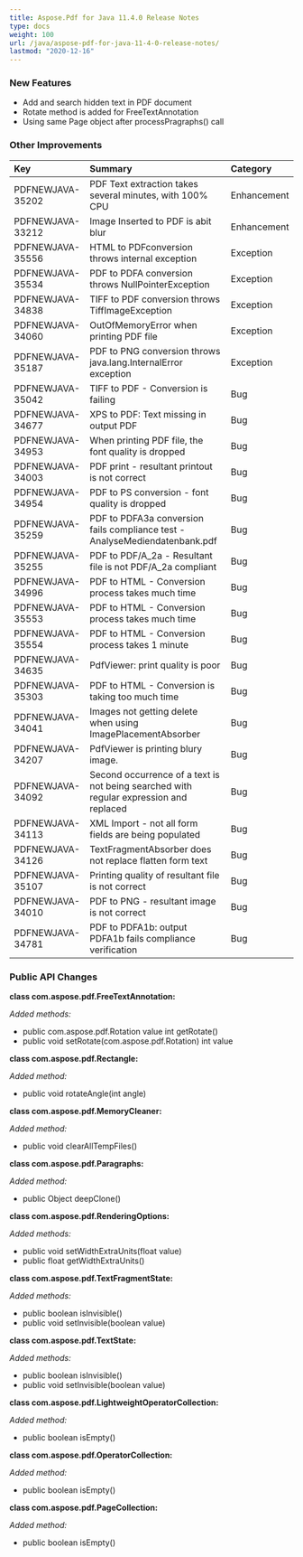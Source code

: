 ```yaml
---
title: Aspose.Pdf for Java 11.4.0 Release Notes
type: docs
weight: 100
url: /java/aspose-pdf-for-java-11-4-0-release-notes/
lastmod: "2020-12-16"
---
```


### **New Features**
- Add and search hidden text in PDF document
- Rotate method is added for FreeTextAnnotation
- Using same Page object after processPragraphs() call
### **Other Improvements**

|**Key** |**Summary** |**Category** |
| :- | :- | :- |
|PDFNEWJAVA-35202 |PDF Text extraction takes several minutes, with 100% CPU |Enhancement |
|PDFNEWJAVA-33212 |Image Inserted to PDF is abit blur |Enhancement |
|PDFNEWJAVA-35556 |HTML to PDFconversion throws internal exception |Exception |
|PDFNEWJAVA-35534 |PDF to PDFA conversion throws NullPointerException |Exception|
|PDFNEWJAVA-34838 |TIFF to PDF conversion throws TiffImageException |Exception |
|PDFNEWJAVA-34060 |OutOfMemoryError when printing PDF file |Exception |
|PDFNEWJAVA-35187 |PDF to PNG conversion throws java.lang.InternalError exception |Exception |
|PDFNEWJAVA-35042 |TIFF to PDF - Conversion is failing |Bug |
|PDFNEWJAVA-34677 |XPS to PDF: Text missing in output PDF |Bug |
|PDFNEWJAVA-34953 |When printing PDF file, the font quality is dropped |Bug |
|PDFNEWJAVA-34003 |PDF print - resultant printout is not correct |Bug |
|PDFNEWJAVA-34954 |PDF to PS conversion - font quality is dropped |Bug |
|PDFNEWJAVA-35259 |PDF to PDFA3a conversion fails compliance test - AnalyseMediendatenbank.pdf |Bug |
|PDFNEWJAVA-35255 |PDF to PDF/A_2a - Resultant file is not PDF/A_2a compliant |Bug |
|PDFNEWJAVA-34996 |PDF to HTML - Conversion process takes much time |Bug |
|PDFNEWJAVA-35553 |PDF to HTML - Conversion process takes much time |Bug |
|PDFNEWJAVA-35554 |PDF to HTML - Conversion process takes 1 minute |Bug |
|PDFNEWJAVA-34635 |PdfViewer: print quality is poor |Bug |
|PDFNEWJAVA-35303 |PDF to HTML - Conversion is taking too much time |Bug |
|PDFNEWJAVA-34041 |Images not getting delete when using ImagePlacementAbsorber |Bug |
|PDFNEWJAVA-34207 |PdfViewer is printing blury image. |Bug |
|PDFNEWJAVA-34092 |Second occurrence of a text is not being searched with regular expression and replaced |Bug |
|PDFNEWJAVA-34113 |XML Import - not all form fields are being populated |Bug |
|PDFNEWJAVA-34126 |TextFragmentAbsorber does not replace flatten form text |Bug |
|PDFNEWJAVA-35107 |Printing quality of resultant file is not correct |Bug |
|PDFNEWJAVA-34010 |PDF to PNG - resultant image is not correct |Bug |
|PDFNEWJAVA-34781 |PDF to PDFA1b: output PDFA1b fails compliance verification |Bug |
### **Public API Changes**
**class com.aspose.pdf.FreeTextAnnotation:**

*Added methods:*

- public com.aspose.pdf.Rotation value int getRotate()
- public void setRotate(com.aspose.pdf.Rotation) int value

**class com.aspose.pdf.Rectangle:**

*Added method:*

- public void rotateAngle(int angle)

**class com.aspose.pdf.MemoryCleaner:**

*Added method:*

- public void clearAllTempFiles()

**class com.aspose.pdf.Paragraphs:**

*Added method:*

- public Object deepClone()

**class com.aspose.pdf.RenderingOptions:**

*Added methods:*

- public void setWidthExtraUnits(float value)
- public float getWidthExtraUnits()

**class com.aspose.pdf.TextFragmentState:**

*Added methods:*

- public boolean isInvisible()
- public void setInvisible(boolean value)

**class com.aspose.pdf.TextState:**

*Added methods:*

- public boolean isInvisible()
- public void setInvisible(boolean value)

**class com.aspose.pdf.LightweightOperatorCollection:**

*Added method:*

- public boolean isEmpty()

**class com.aspose.pdf.OperatorCollection:**

*Added method:*

- public boolean isEmpty()

**class com.aspose.pdf.PageCollection:**

*Added method:*

- public boolean isEmpty()
